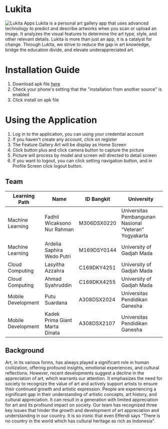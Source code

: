 # Lukita
![Lukita Apps](https://drive.google.com/file/d/1R6AaZRTgwsq4JQ8rwfw3Q3j-hoXQZUlu/view?usp=sharing)
Lukita is a personal art gallery app that uses advanced technology to predict and describe artworks when you scan or upload an image. It analyzes the visual features to determine the art type, style, and other relevant details. Lukita is more than just an app, it is a catalyst for change. Through Lukita, we strive to reduce the gap in art knowledge, bridge the education divide, and elevate underappreciated art.

# Installation Guide
1. Download apk file [here](https://github.com/LUKITA-TEAM/LukitaMobile/releases)
2. Check your phone's setting that the "installation from another source" is enabled
3. Click install on apk file

# Using the Application
1. Log in to the application, you can using your credential account
2. If you haven't create any account, click on register
3. The Feature Gallery Art will be display as Home Screen
4. Click button plus and click camera button to capture the picture
5. Picture will process by model and screen will directed to detail screen
6. If you want to logout, you can click setting navigation button, and in Profile Screen click logout button.

## Team

|   Learning Path    | Name                           | ID Bangkit       |                       University                            | 
| ------------------ | -------------------------------|------------------|-------------------------------------------------------------|
| Machine Learning   | Fadhil Wicaksono Nur Rahman    | M306DSX0220      | Universitas Pembangunan Nasional “Veteran” Yogyakarta       |
| Machine Learning   | Ardelia Saphira Wedo Putri     | M169DSY0144      | University of Gadjah Mada                                   |
| Cloud Computing    | Lasyitha Azzahra               | C169DKY4251      | University of Gadjah Mada                                   |
| Cloud Computing    | Ahmad Syahruddin               | C169DKX4255      | University of Gadjah Mada                                   |
| Mobile Development | Putu Suardana                  | A308DSX2024      | Universitas Pendidikan Ganesha                              |
| Mobile Development | Kadek Prima Giant Marta Dinata | A308DSX2107      | Universitas Pendidikan Ganesha                              |

## Background
Art, in its various forms, has always played a significant role in human civilization, offering profound insights, emotional experiences, and cultural reflections. However, recent developments suggest a decline in the appreciation of art, which warrants our attention. It emphasizes the need for society to recognize the value of art and actively support artists to ensure their continued growth and artistic expression. People are experiencing a significant gap in their understanding of artistic concepts, art history, and cultural appreciation. It can result in a generation with limited appreciation for art and its profound impact on society. Our team has recognized three key issues that hinder the growth and development of art appreciation and understanding in our country. It is so ironic that even Effendi says “There is no country in the world which has cultural heritage as rich as Indonesia”.

